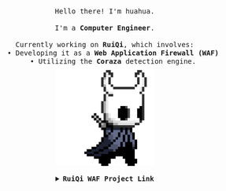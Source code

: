 <p align="center">
  <br>
  <samp>
    Hello there! I'm huahua.<br>
    <br> 
    I'm a <b>Computer Engineer</b>.<br>
    <br>
    Currently working on <b>RuiQi</b>, which involves:<br>
    &nbsp;&nbsp;&nbsp;&nbsp;&bull; Developing it as a <b>Web Application Firewall (WAF)</b><br>
    &nbsp;&nbsp;&nbsp;&nbsp;&bull; Utilizing the <b>Coraza</b> detection engine.<br>
  </samp>

  <img src="https://raw.githubusercontent.com/TanZng/TanZng/master/assets/hollor_knight3.gif" width="200" alt="Animated Knight"/>

</p>

<details align="center">
  <summary> <b> <samp> RuiQi WAF Project Link </samp></b></summary>
  <samp>
    <br> 
    Project: <a href="https://github.com/HUAHUAI23/RuiQi">RuiQi WAF on GitHub</a>
    <br><br> 
  </samp>
</details>
